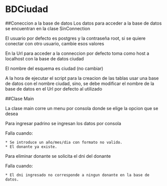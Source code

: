 # BDCiudad

##Coneccion a la base de datos
Los datos para acceder a la base de datos se encuentran en la clase SinConnection

El usuario por defecto es postgres y la contraseña root, si se quiere conectar con otro usuario, cambie esos valores

En la Url para acceder a la conneccion por defecto toma como host a localhost con la base de datos ciudad

El nombre del esquema es ciudad (no cambiar)

A la hora de ejecutar el script para la creacion de las tablas usar una base de datos con el nombre ciudad, sino, se debe modificar el nombre de la base de datos en el Url por defecto al utilizado

##Clase Main

La clase main corre un menu por consola donde se elige la opcion que se desea

Para ingresar padrino se ingresan los datos por consola

Falla cuando:

	* Se introduce un año/mes/dia con formato no valido.
	* El donante ya existe.
	
Para eliminar donante se solicita el dni del donante

Falla cuando:

	* El dni ingresado no corresponde a ningun donante en la base de datos.


